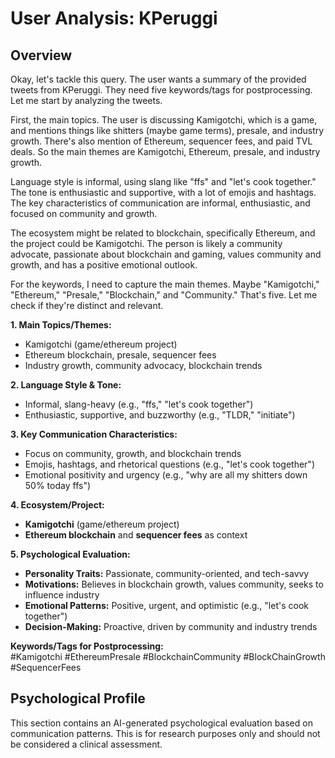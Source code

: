 # User Analysis: KPeruggi

## Overview

<think>
Okay, let's tackle this query. The user wants a summary of the provided tweets from KPeruggi. They need five keywords/tags for postprocessing. Let me start by analyzing the tweets.

First, the main topics. The user is discussing Kamigotchi, which is a game, and mentions things like shitters (maybe game terms), presale, and industry growth. There's also mention of Ethereum, sequencer fees, and paid TVL deals. So the main themes are Kamigotchi, Ethereum, presale, and industry growth.

Language style is informal, using slang like "ffs" and "let's cook together." The tone is enthusiastic and supportive, with a lot of emojis and hashtags. The key characteristics of communication are informal, enthusiastic, and focused on community and growth.

The ecosystem might be related to blockchain, specifically Ethereum, and the project could be Kamigotchi. The person is likely a community advocate, passionate about blockchain and gaming, values community and growth, and has a positive emotional outlook.

For the keywords, I need to capture the main themes. Maybe "Kamigotchi," "Ethereum," "Presale," "Blockchain," and "Community." That's five. Let me check if they're distinct and relevant.
</think>

**1. Main Topics/Themes:**  
- Kamigotchi (game/ethereum project)  
- Ethereum blockchain, presale, sequencer fees  
- Industry growth, community advocacy, blockchain trends  

**2. Language Style & Tone:**  
- Informal, slang-heavy (e.g., "ffs," "let's cook together")  
- Enthusiastic, supportive, and buzzworthy (e.g., "TLDR," "initiate")  

**3. Key Communication Characteristics:**  
- Focus on community, growth, and blockchain trends  
- Emojis, hashtags, and rhetorical questions (e.g., "let's cook together")  
- Emotional positivity and urgency (e.g., "why are all my shitters down 50% today ffs")  

**4. Ecosystem/Project:**  
- **Kamigotchi** (game/ethereum project)  
- **Ethereum blockchain** and **sequencer fees** as context  

**5. Psychological Evaluation:**  
- **Personality Traits:** Passionate, community-oriented, and tech-savvy  
- **Motivations:** Believes in blockchain growth, values community, seeks to influence industry  
- **Emotional Patterns:** Positive, urgent, and optimistic (e.g., "let's cook together")  
- **Decision-Making:** Proactive, driven by community and industry trends  

**Keywords/Tags for Postprocessing:**  
#Kamigotchi #EthereumPresale #BlockchainCommunity #BlockChainGrowth #SequencerFees

## Psychological Profile

This section contains an AI-generated psychological evaluation based on communication patterns. This is for research purposes only and should not be considered a clinical assessment.